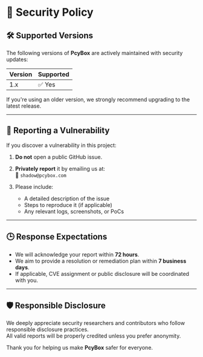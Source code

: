 # 🔐 Security Policy

## 🛠️ Supported Versions

The following versions of **PcyBox** are actively maintained with security updates:

| Version | Supported          |
| ------- | ------------------ |
| 1.x     | ✅ Yes              |

If you're using an older version, we strongly recommend upgrading to the latest release.

---

## 📣 Reporting a Vulnerability

If you discover a vulnerability in this project:

1. **Do not** open a public GitHub issue.
2. **Privately report** it by emailing us at:  
   📧 `shadow@pcybox.com` 

3. Please include:
   - A detailed description of the issue
   - Steps to reproduce it (if applicable)
   - Any relevant logs, screenshots, or PoCs

---

## 🕒 Response Expectations

- We will acknowledge your report within **72 hours**.
- We aim to provide a resolution or remediation plan within **7 business days**.
- If applicable, CVE assignment or public disclosure will be coordinated with you.

---

## 🛡️ Responsible Disclosure

We deeply appreciate security researchers and contributors who follow responsible disclosure practices.  
All valid reports will be properly credited unless you prefer anonymity.

Thank you for helping us make **PcyBox** safer for everyone.
